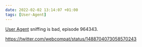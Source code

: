 ```yaml
---
date: 2022-02-02 13:14:07 +01:00
tags: [User-Agent]
---
```


[User Agent](/tags/user-agent/) sniffing is bad, episode 964343.

https://twitter.com/webcompat/status/1488704073058570243

